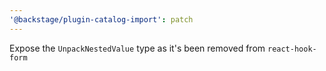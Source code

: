```yaml
---
'@backstage/plugin-catalog-import': patch
---
```


Expose the `UnpackNestedValue` type as it's been removed from `react-hook-form`
